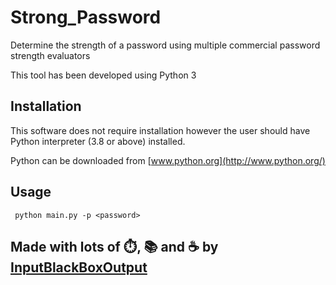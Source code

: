 # Strong_Password
Determine the strength of a password using multiple commercial password strength evaluators

This tool has been developed using Python 3 

## Installation
This software does not require installation however the user should have Python interpreter (3.8 or above) installed.

Python can be downloaded from [www.python.org](http://www.python.org/)

## Usage
<code> python main.py -p \<password\> </code>

## Made with lots of ⏱️, 📚 and ☕ by [InputBlackBoxOutput](https://github.com/InputBlackBoxOutput)
